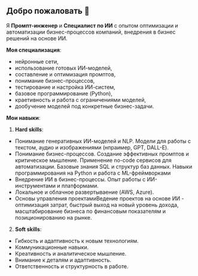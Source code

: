 ## Добро пожаловать 👋

Я **Промпт-инженер** и **Специалист по ИИ** с опытом оптимизации и автоматизации бизнес-процессов компаний, внедрения в бизнес решений на основе ИИ.

**Моя специализация**:
- нейронные сети,
- использование готовых ИИ-моделей,
- составление и оптимизация промптов,
- понимание бизнес-процессов,
- тестирование и настройка ИИ-систем,
- базовое программирование (Python),
- краетивность и работа с ограничениями моделей,
- дообучение моделей под конкретные бизнес-задачи.

**Мои навыки**:
1. **Hard skills**:
- Понимание генеративных ИИ-моделей и NLP. Модели для работы с текстом, аудио и изображениями (нпраимер, GPT, DALL-E).
- Понимание бизнес-процессов. Создание эффективных промптов и критическое мышление. Применение no-code сервисов для автоматизации. Базовые знания SQL и структур баз данных. Навыки программирования на Python и работа с ML-фреймворками
- Внедрение ИИ в бизнес-процессы. Опыт работы с ИИ-инструментами и платформами.
- Локальное и облачное развертываение (AWS, Azure).
- Основы управления проектамиВедение проектов на основе ИИ - оптимизация затрат, быстрый выход на новый уровень дохода, масштабирование бизнеса по финансовым показателям и позиционированию на рынке.
2. **Soft skills**:
- Гибкость и адаптивность к новым технологиям.
- Коммуникационные навыки.
- Креативность и аналитическое мышление.
- Внимание к деталям и адаптивность.
- Ответственность и структурность в работе.

    
    
    
    
    
    
    
    
    
    


